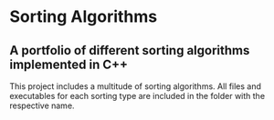 # Sorting Algorithms
## A portfolio of different sorting algorithms implemented in C++
This project includes a multitude of sorting algorithms. All files and executables for each sorting type are included in the folder with the respective name.
